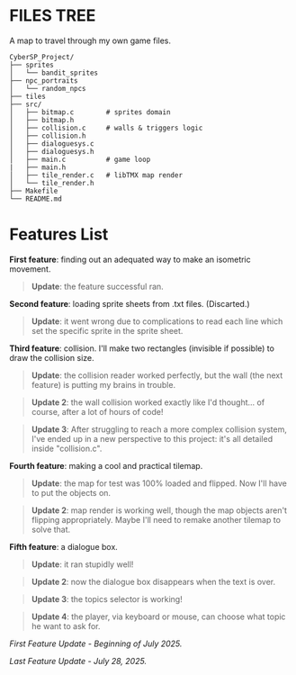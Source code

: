 # FILES TREE

A map to travel through my own game files.

```
CyberSP_Project/
├── sprites
│   └── bandit_sprites
├── npc_portraits
│   └── random_npcs
├── tiles
├── src/
│   ├── bitmap.c        # sprites domain
│   ├── bitmap.h
│   ├── collision.c     # walls & triggers logic
│   ├── collision.h
│   ├── dialoguesys.c
│   ├── dialoguesys.h
│   ├── main.c          # game loop
|   ├── main.h
│   ├── tile_render.c   # libTMX map render
│   └── tile_render.h
├── Makefile
└── README.md
```
# Features List
**First feature**: finding out an adequated way to make an isometric movement.
> **Update**: the feature successful ran.


**Second feature**: loading sprite sheets from .txt files. (Discarted.)
> **Update**: it went wrong due to complications to read each line which set the specific sprite in the sprite sheet.

**Third feature**: collision. I'll make two rectangles (invisible if possible) to draw the collision size.
> **Update**: the collision reader worked perfectly, but the wall (the next feature) is putting my brains in trouble.

> **Update 2**: the wall collision worked exactly like I'd thought... of course, after a lot of hours of code!

> **Update 3**: After struggling to reach a more complex collision system, I've ended up in a new perspective to this project: it's all detailed inside "collision.c".


**Fourth feature**: making a cool and practical tilemap.
> **Update**: the map for test was 100% loaded and flipped. Now I'll have to put the objects on.

> **Update 2**: map render is working well, though the map objects aren't flipping appropriately. Maybe I'll need to remake another tilemap to solve that.


**Fifth feature**: a dialogue box.
> **Update**: it ran stupidly well!

> **Update 2**: now the dialogue box disappears when the text is over.

> **Update 3**: the topics selector is working!

> **Update 4**: the player, via keyboard or mouse, can choose what topic he want to ask for. 


_First Feature Update - Beginning of July 2025._

_Last Feature Update - July 28, 2025._
